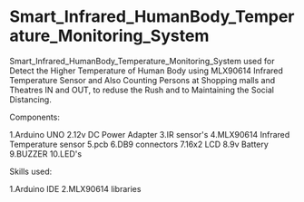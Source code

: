 # Smart_Infrared_HumanBody_Temperature_Monitoring_System
Smart_Infrared_HumanBody_Temperature_Monitoring_System used for Detect the Higher Temperature of Human Body using MLX90614 Infrared Temperature Sensor and Also Counting Persons at Shopping malls and Theatres IN and OUT, to reduse the Rush and to Maintaining the Social Distancing.





Components:

1.Arduino UNO
2.12v DC Power Adapter
3.IR sensor's
4.MLX90614 Infrared Temperature sensor
5.pcb
6.DB9 connectors
7.16x2 LCD
8.9v Battery
9.BUZZER
10.LED's

Skills used:

1.Arduino IDE
2.MLX90614 libraries
